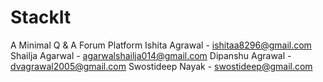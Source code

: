 # StackIt
A Minimal Q &amp; A Forum Platform
Ishita Agrawal - ishitaa8296@gmail.com
Shailja Agarwal - agarwalshailja014@gmail.com
Dipanshu Agrawal - dvagrawal2005@gmail.com
Swostideep Nayak - swostideep@gmail.com
